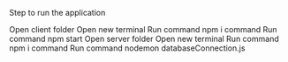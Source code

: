 Step to run the application

Open client folder
Open new terminal
Run command npm i command
Run command  npm start
Open server folder
Open new terminal
Run command npm i command
Run command nodemon databaseConnection.js
